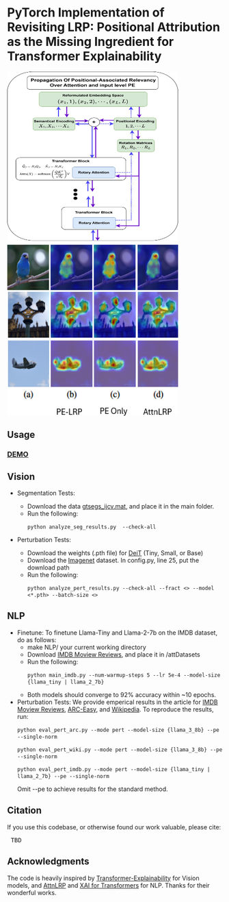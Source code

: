 # PyTorch Implementation of Revisiting LRP: Positional Attribution as the Missing Ingredient for Transformer Explainability
<div class="grid" markdown>
<img src="/PropogationOverATTNPE.jpg" alt="Alt text" width="400" style="display: inline-block;" height="400"  >
<img src="/PE_LRP_examples.png" alt="Alt text" width="400" height="400" style="display: inline-block" >
</div>

## Usage

### [DEMO](https://colab.research.google.com/drive/1NyRSQG2IlCJ362FAFdgh3EZcpNFnjsqF?usp=sharing)


## Vision
- Segmentation Tests:
  * Download the data [gtsegs_ijcv.mat](http://calvin-vision.net/bigstuff/proj-imagenet/data/gtsegs_ijcv.mat), and place it in the main folder.
  * Run the following:  <pre> ``` python analyze_seg_results.py  --check-all ``` </pre> 
    
- Perturbation Tests: 
  * Download the weights (.pth file) for [DeiT](https://github.com/facebookresearch/deit/blob/main/README_deit.md)  (Tiny, Small, or Base)
  * Download the [Imagenet](https://www.image-net.org/) dataset. In config.py, line 25, put the download path
  * Run the following:  <pre> ```python analyze_pert_results.py --check-all --fract <> --model <*.pth> --batch-size <> ``` </pre> 

## NLP
- Finetune:
  To finetune Llama-Tiny and Llama-2-7b on the IMDB dataset, do as follows:
  * make NLP/ your current working directory
  * Download [IMDB Moview Reviews](https://www.kaggle.com/datasets/lakshmi25npathi/imdb-dataset-of-50k-movie-reviews), and place it in /attDatasets
  * Run the following:  <pre> ```python main_imdb.py --num-warmup-steps 5 --lr 5e-4 --model-size {llama_tiny | llama_2_7b} ``` </pre>
  * Both models should converge to 92% accuracy within ~10 epochs.
- Perturbation Tests:
  We provide emperical results in the article for [IMDB Moview Reviews](https://www.kaggle.com/datasets/lakshmi25npathi/imdb-dataset-of-50k-movie-reviews), [ARC-Easy](https://huggingface.co/datasets/allenai/ai2_arc/viewer/ARC-Easy), and [Wikipedia](https://huggingface.co/datasets/wikimedia/wikipedia). To reproduce the results, run:  <pre> ```python eval_pert_arc.py --mode pert --model-size {llama_3_8b} --pe --single-norm``` </pre> <pre> ```python eval_pert_wiki.py --mode pert --model-size {llama_3_8b} --pe --single-norm``` </pre> <pre> ```python eval_pert_imdb.py --mode pert --model-size {llama_tiny | llama_2_7b} --pe --single-norm``` </pre>
  Omit --pe to achieve results for the standard method.

## Citation
If you use this codebase, or otherwise found our work valuable, please cite:
 <pre> TBD </pre> 

## Acknowledgments
The code is heavily inspired by [Transformer-Explainability](https://github.com/hila-chefer/Transformer-Explainability) for Vision models, and [AttnLRP](https://github.com/rachtibat/LRP-eXplains-Transformers/tree/main) and [XAI for Transformers](https://github.com/AmeenAli/XAI_Transformers)  for NLP. Thanks for their wonderful works.
